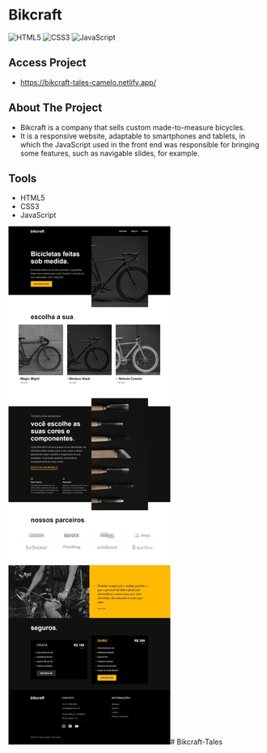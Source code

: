 # Bikcraft

![HTML5](https://img.shields.io/badge/html5-%23E34F26.svg?style=for-the-badge&logo=html5&logoColor=white)
![CSS3](https://img.shields.io/badge/css3-%231572B6.svg?style=for-the-badge&logo=css3&logoColor=white)
![JavaScript](https://img.shields.io/badge/javascript-%23323330.svg?style=for-the-badge&logo=javascript&logoColor=%23F7DF1E)

## Access Project

- https://bikcraft-tales-camelo.netlify.app/

## About The Project

- Bikcraft is a company that sells custom made-to-measure bicycles.
- It is a responsive website, adaptable to smartphones and tablets, in which the JavaScript used in the front end was responsible for bringing some features, such as navigable slides, for example.

## Tools

- HTML5
- CSS3
- JavaScript

![Prévia da página - Preview of the page](./img/preview.png)# Bikcraft-Tales

